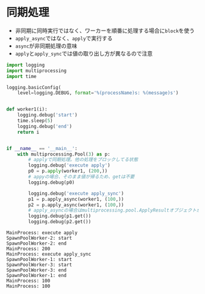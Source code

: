 # 同期処理
- 非同期に同時実行ではなく、ワーカーを順番に処理する場合に`block`を使う
- `apply_async`ではなく、`apply`で実行する
- `async`が非同期処理の意味
- `apply`と`apply_sync`では値の取り出し方が異なるので注意

```python:multiprocessing.py
import logging
import multiprocessing
import time

logging.basicConfig(
    level=logging.DEBUG, format='%(processName)s: %(message)s')


def worker1(i):
    logging.debug('start')
    time.sleep(5)
    logging.debug('end')
    return i


if __name__ == '__main__':
    with multiprocessing.Pool(3) as p:
        # applyで同期処理。他の処理をブロックしてる状態
        logging.debug('execute apply')
        p0 = p.apply(worker1, (200,))
        # appyの場合、そのまま値が帰るため、getは不要
        logging.debug(p0)

        logging.debug('execute apply_sync')
        p1 = p.apply_async(worker1, (100,))
        p2 = p.apply_async(worker1, (100,))
        # apply_asyncの場合はmultiprocessing.pool.ApplyResultオブジェクトが帰るため、getで値を取る必要がある
        logging.debug(p1.get())
        logging.debug(p2.get())
```

```sh:実行結果
MainProcess: execute apply
SpawnPoolWorker-2: start
SpawnPoolWorker-2: end
MainProcess: 200
MainProcess: execute apply_sync
SpawnPoolWorker-1: start
SpawnPoolWorker-3: start
SpawnPoolWorker-3: end
SpawnPoolWorker-1: end
MainProcess: 100
MainProcess: 100
```